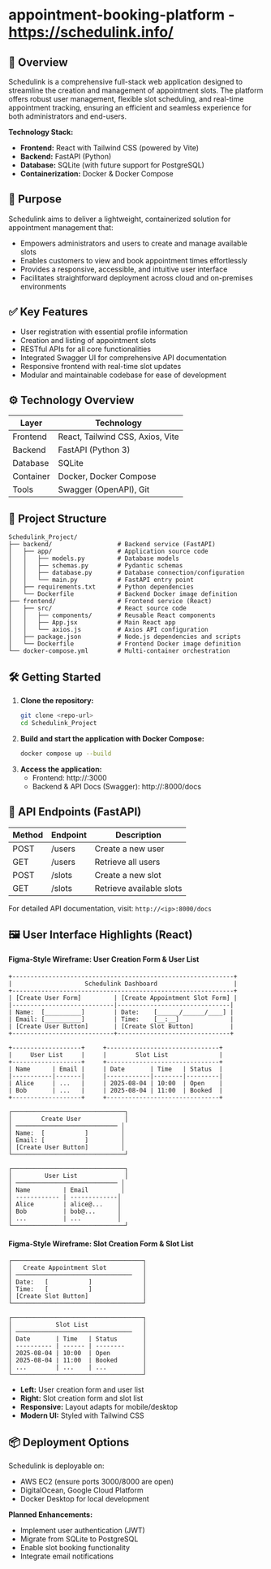 # appointment-booking-platform - https://schedulink.info/

## 📘 Overview
Schedulink is a comprehensive full-stack web application designed to streamline the creation and management of appointment slots. The platform offers robust user management, flexible slot scheduling, and real-time appointment tracking, ensuring an efficient and seamless experience for both administrators and end-users.

**Technology Stack:**
- **Frontend:** React with Tailwind CSS (powered by Vite)
- **Backend:** FastAPI (Python)
- **Database:** SQLite (with future support for PostgreSQL)
- **Containerization:** Docker & Docker Compose

## 🎯 Purpose
Schedulink aims to deliver a lightweight, containerized solution for appointment management that:
- Empowers administrators and users to create and manage available slots
- Enables customers to view and book appointment times effortlessly
- Provides a responsive, accessible, and intuitive user interface
- Facilitates straightforward deployment across cloud and on-premises environments

## ✅ Key Features
- User registration with essential profile information
- Creation and listing of appointment slots
- RESTful APIs for all core functionalities
- Integrated Swagger UI for comprehensive API documentation
- Responsive frontend with real-time slot updates
- Modular and maintainable codebase for ease of development

## ⚙️ Technology Overview
| Layer      | Technology                        |
|------------|-----------------------------------|
| Frontend   | React, Tailwind CSS, Axios, Vite  |
| Backend    | FastAPI (Python 3)                |
| Database   | SQLite                            |
| Container  | Docker, Docker Compose            |
| Tools      | Swagger (OpenAPI), Git            |

## 📁 Project Structure

```text
Schedulink_Project/
├── backend/                  # Backend service (FastAPI)
│   ├── app/                  # Application source code
│   │   ├── models.py         # Database models
│   │   ├── schemas.py        # Pydantic schemas
│   │   ├── database.py       # Database connection/configuration
│   │   └── main.py           # FastAPI entry point
│   ├── requirements.txt      # Python dependencies
│   └── Dockerfile            # Backend Docker image definition
├── frontend/                 # Frontend service (React)
│   ├── src/                  # React source code
│   │   ├── components/       # Reusable React components
│   │   ├── App.jsx           # Main React app
│   │   └── axios.js          # Axios API configuration
│   ├── package.json          # Node.js dependencies and scripts
│   └── Dockerfile            # Frontend Docker image definition
└── docker-compose.yml        # Multi-container orchestration
```

## 🛠️ Getting Started
1. **Clone the repository:**
   ```sh
   git clone <repo-url>
   cd Schedulink_Project
   ```
2. **Build and start the application with Docker Compose:**
   ```sh
   docker compose up --build
   ```
3. **Access the application:**
   - Frontend: http://<host-ip>:3000
   - Backend & API Docs (Swagger): http://<host-ip>:8000/docs

## 📌 API Endpoints (FastAPI)
| Method | Endpoint   | Description           |
|--------|------------|----------------------|
| POST   | /users     | Create a new user    |
| GET    | /users     | Retrieve all users   |
| POST   | /slots     | Create a new slot    |
| GET    | /slots     | Retrieve available slots |

For detailed API documentation, visit: `http://<ip>:8000/docs`

## 🖼️ User Interface Highlights (React)

#### Figma-Style Wireframe: User Creation Form & User List
```figma
+-------------------------------------------------------------+
|                    Schedulink Dashboard                     |
+-------------------------------------------------------------+
| [Create User Form]         | [Create Appointment Slot Form] |
|----------------------------|-------------------------------|
| Name:  [__________]        | Date:    [______/______/____] |
| Email: [__________]        | Time:    [__:__]              |
| [Create User Button]       | [Create Slot Button]          |
+----------------------------+-------------------------------+

+-------------------+     +-------------------------------+
|     User List     |     |        Slot List              |
+-------------------+     +-------------------------------+
| Name      | Email |     | Date       | Time   | Status  |
|-----------|-------|     |------------|--------|---------|
| Alice     | ...   |     | 2025-08-04 | 10:00  | Open    |
| Bob       | ...   |     | 2025-08-04 | 11:00  | Booked  |
+-------------------+     +-------------------------------+
```

```figma
┌───────────────────────────────┐
│        Create User            │
│ ──────────────────────────── │
│ Name:  [           ]         │
│ Email: [           ]         │
│ [Create User Button]         │
└───────────────────────────────┘

┌───────────────────────────────┐
│         User List             │
│ ──────────────────────────── │
│ Name         | Email         │
│ ------------ | -------------│
│ Alice        | alice@...    │
│ Bob          | bob@...      │
│ ...          | ...          │
└───────────────────────────────┘
```

#### Figma-Style Wireframe: Slot Creation Form & Slot List

```figma
┌────────────────────────────────────┐
│   Create Appointment Slot          │
│ ────────────────────────────────   │
│ Date:   [           ]              │
│ Time:   [           ]              │
│ [Create Slot Button]               │
└────────────────────────────────────┘

┌────────────────────────────────────┐
│            Slot List               │
│ ────────────────────────────────   │
│ Date       | Time   | Status       │
│ ---------- | ------ | --------     │
│ 2025-08-04 | 10:00  | Open         │
│ 2025-08-04 | 11:00  | Booked       │
│ ...        | ...    | ...          │
└────────────────────────────────────┘
```

- **Left:** User creation form and user list
- **Right:** Slot creation form and slot list
- **Responsive:** Layout adapts for mobile/desktop
- **Modern UI:** Styled with Tailwind CSS

## 📦 Deployment Options
Schedulink is deployable on:
- AWS EC2 (ensure ports 3000/8000 are open)
- DigitalOcean, Google Cloud Platform
- Docker Desktop for local development

**Planned Enhancements:**
- Implement user authentication (JWT)
- Migrate from SQLite to PostgreSQL
- Enable slot booking functionality
- Integrate email notifications
